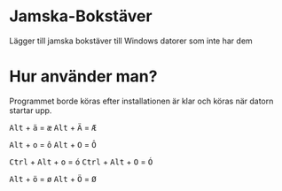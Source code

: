 # Jamska-Bokstäver
Lägger till jamska bokstäver till Windows datorer som inte har dem

# Hur använder man?
Programmet borde köras efter installationen är klar och köras när datorn startar upp.

<kbd>Alt</kbd> + <kbd>ä</kbd> = <kbd>æ</kbd>
<kbd>Alt</kbd> + <kbd>Ä</kbd> = <kbd>Æ</kbd><br>

<kbd>Alt</kbd> + <kbd>o</kbd> = <kbd>ô</kbd>
<kbd>Alt</kbd> + <kbd>O</kbd> = <kbd>Ô</kbd><br>

<kbd>Ctrl</kbd> + <kbd>Alt</kbd> + <kbd>o</kbd> = <kbd>ó</kbd>
<kbd>Ctrl</kbd> + <kbd>Alt</kbd> + <kbd>O</kbd> = <kbd>Ó</kbd><br>

<kbd>Alt</kbd> + <kbd>ö</kbd> = <kbd>ø</kbd>
<kbd>Alt</kbd> + <kbd>Ö</kbd> = <kbd>Ø</kbd><br>
